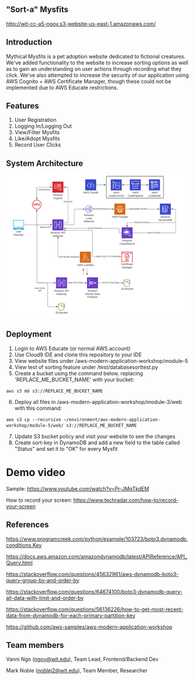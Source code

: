 ## "Sort-a" Mysfits
http://wit-cc-a5-ngov.s3-website-us-east-1.amazonaws.com/

## Introduction
Mythical Mysfits is a pet adoption website dedicated to fictional creatures. We've added functionality to the website to increase sorting options as well as to gain an understanding on user actions through recording what they click. We've also attempted to increase the security of our application using AWS Cognito + AWS Certificate Manager, though these could not be implemented due to AWS Educate restrictions. 


## Features
1. User Registration
2. Logging In/Logging Out
3. View/Filter Mysfits
4. Like/Adopt Mysfits
5. Record User Clicks


## System Architecture
![alt text](https://raw.githubusercontent.com/vanningo/wit-cc-team7/main/Picture1.png)


## Deployment
1. Login to AWS Educate (or normal AWS account)
2. Use Cloud9 IDE and clone this repository to your IDE
3. View website files under /aws-modern-application-workshop/module-5
4. View test of sorting feature under /test/databasesorttest.py
5. Create a bucket using the command below, replacing 'REPLACE_ME_BUCKET_NAME' with your bucket:

```
aws s3 mb s3://REPLACE_ME_BUCKET_NAME
```
6. Deploy all files in /aws-modern-application-workshop/module-3/web with this command:

```
aws s3 cp --recursive ~/environment/aws-modern-application-workshop/module-5/web/ s3://REPLACE_ME_BUCKET_NAME
```
7. Update S3 bucket policy and visit your website to see the changes
8. Create sort-key in DynamoDB and add a new field to the table called "Status" and set it to "OK" for every Mysfit


# Demo video 



Sample: https://www.youtube.com/watch?v=Pr-JMqTkdEM

How to record your screen: https://www.techradar.com/how-to/record-your-screen
## References
https://www.programcreek.com/python/example/103723/boto3.dynamodb.conditions.Key

https://docs.aws.amazon.com/amazondynamodb/latest/APIReference/API_Query.html

https://stackoverflow.com/questions/45632961/aws-dynamodb-boto3-query-group-by-and-order-by

https://stackoverflow.com/questions/64674100/boto3-dynamodb-query-all-data-with-limit-and-order-by

https://stackoverflow.com/questions/56136226/how-to-get-most-recent-data-from-dynamodb-for-each-primary-partition-key

https://github.com/aws-samples/aws-modern-application-workshop


## Team members 
Vanni Ngo (ngov@wit.edu), Team Lead, Frontend/Backend Dev

Mark Noble (noblej2@wit.edu), Team Member, Researcher
